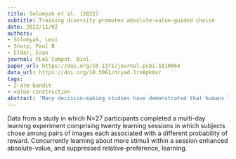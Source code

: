 ```yaml
---
title: Solomyak et al. (2022)
subtitle: Training diversity promotes absolute-value-guided choice
date: 2022/11/02
authors:
- Solomyak, Levi
- Sharp, Paul B
- Eldar, Eran
journal: PLoS Comput. Biol.
paper_url: https://doi.org/10.1371/journal.pcbi.1010664
data_url: https://doi.org/10.5061/dryad.1rn8pk0xr
tags:
- 2-arm bandit
- value construction
abstract: 'Many decision-making studies have demonstrated that humans learn either expected values or relative preferences among choice options, yet little is known about what environmental conditions promote one strategy over the other. Here, we test the novel hypothesis that humans adapt the degree to which they form absolute values to the diversity of the learning environment. Since absolute values generalize better to new sets of options, we predicted that the more options a person learns about the more likely they would be to form absolute values. To test this, we designed a multi-day learning experiment comprising twenty learning sessions in which subjects chose among pairs of images each associated with a different probability of reward. We assessed the degree to which subjects formed absolute values and relative preferences by asking them to choose between images they learned about in separate sessions. We found that concurrently learning about more images within a session enhanced absolute-value, and suppressed relative-preference, learning. Conversely, cumulatively pitting each image against a larger number of other images across multiple sessions did not impact the form of learning. These results show that the way humans encode preferences is adapted to the diversity of experiences offered by the immediate learning context.'
---
```


Data from a study in which N=27 participants completed a multi-day learning experiment comprising twenty learning sessions in which subjects chose among pairs of images each associated with a different probability of reward. Concurrently learning about more stimuli within a session enhanced absolute-value, and suppressed relative-preference, learning.
